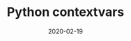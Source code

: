 ---
title: Python contextvars
date: 2020-02-19
description: Understanding the Python contextvars library.
---